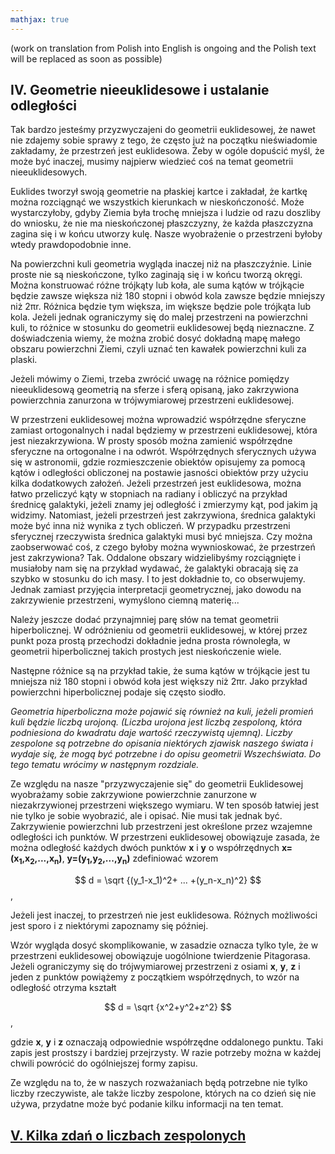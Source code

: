 ```yaml
---
mathjax: true
---
```


(work on translation from Polish into English is ongoing and the Polish text will be replaced as soon as possible)

## IV. Geometrie nieeuklidesowe i ustalanie odległości

Tak bardzo jesteśmy przyzwyczajeni do geometrii euklidesowej,
że nawet nie zdajemy sobie sprawy z tego, że często już na początku nieświadomie zakładamy,
że przestrzeń jest euklidesowa. Żeby w ogóle dopuścić myśl, że może być inaczej,
musimy najpierw wiedzieć coś  na temat geometrii nieeuklidesowych.

Euklides tworzył swoją geometrie na płaskiej kartce i zakładał,
że kartkę można rozciągnąć we wszystkich kierunkach w nieskończoność.
Może wystarczyłoby, gdyby Ziemia była trochę mniejsza i ludzie od razu doszliby do wniosku,
że nie ma nieskończonej płaszczyzny, że każda płaszczyzna zagina się i w końcu utworzy kulę.
Nasze wyobrażenie o przestrzeni byłoby wtedy prawdopodobnie inne.

Na powierzchni kuli geometria wygląda inaczej niż na płaszczyźnie.
Linie proste nie są nieskończone, tylko zaginają się i w końcu tworzą okręgi.
Można konstruować różne trójkąty lub koła, ale suma kątów w trójkącie będzie zawsze większa
niż 180 stopni i obwód kola zawsze będzie mniejszy niż 2πr. Różnica będzie tym większa,
im większe będzie pole trójkąta lub kola. Jeżeli jednak ograniczymy się do malej przestrzeni
na powierzchni kuli, to różnice w stosunku do geometrii euklidesowej będą nieznaczne.
Z doświadczenia wiemy, że można zrobić dosyć dokładną mapę małego obszaru powierzchni Ziemi,
czyli uznać ten kawałek powierzchni kuli za plaski.

Jeżeli mówimy o Ziemi, trzeba zwrócić uwagę na różnice pomiędzy nieeuklidesową geometrią na sferze
i sferą opisaną, jako zakrzywiona powierzchnia zanurzona w trójwymiarowej przestrzeni euklidesowej.

W przestrzeni euklidesowej można wprowadzić współrzędne sferyczne zamiast ortogonalnych
i nadal będziemy w przestrzeni euklidesowej, która jest niezakrzywiona.
W prosty sposób można zamienić współrzędne sferyczne na ortogonalne i na odwrót.
Współrzędnych sferycznych używa się w astronomii, gdzie rozmieszczenie obiektów
opisujemy za pomocą kątów i odległości obliczonej na postawie jasności obiektów
przy użyciu kilka dodatkowych założeń. Jeżeli przestrzeń jest euklidesowa,
można łatwo przeliczyć kąty w stopniach na radiany i obliczyć na przykład średnicę galaktyki,
jeżeli znamy jej odległość i zmierzymy kąt, pod jakim ją widzimy.
Natomiast, jeżeli przestrzeń jest zakrzywiona, średnica galaktyki może być inna
niż wynika z tych obliczeń. W przypadku przestrzeni sferycznej rzeczywista średnica galaktyki
musi być mniejsza. Czy można zaobserwować coś, z czego byłoby można wywnioskować,
że przestrzeń jest zakrzywiona? Tak. Oddalone obszary widzielibyśmy rozciągnięte
i musiałoby nam się na przykład wydawać, że galaktyki obracają się za szybko w stosunku do ich masy.
I to jest dokładnie to, co obserwujemy. Jednak zamiast przyjęcia interpretacji geometrycznej,
jako dowodu na zakrzywienie przestrzeni, wymyślono ciemną materię...

Należy jeszcze dodać przynajmniej parę słów na temat geometrii hiperbolicznej.
W odróżnieniu od geometrii euklidesowej, w której przez punkt poza prostą przechodzi
dokładnie jedna prosta równoległa, w geometrii hiperbolicznej takich prostych jest
nieskończenie wiele.

Następne różnice są na przykład takie, że suma kątów w trójkącie jest tu mniejsza niż 180 stopni
i obwód koła jest większy niż 2πr. Jako przykład powierzchni hiperbolicznej podaje się często siodło.
 
*Geometria hiperboliczna może pojawić się również na kuli,
jeżeli promień kuli będzie liczbą urojoną. (Liczba urojona jest liczbą zespoloną,
która podniesiona do kwadratu daje wartość rzeczywistą ujemną).
Liczby zespolone są potrzebne do opisania niektórych zjawisk naszego świata i wydaje się,
że mogą być potrzebne i do opisu geometrii Wszechświata.
Do tego tematu wrócimy w następnym rozdziale.*

Ze względu na nasze "przyzwyczajenie się" do geometrii Euklidesowej wyobrażamy sobie
zakrzywione powierzchnie zanurzone w niezakrzywionej przestrzeni większego wymiaru.
W ten sposób łatwiej jest nie tylko je sobie wyobrazić, ale i opisać. Nie musi tak jednak być.
Zakrzywienie powierzchni lub przestrzeni jest określone przez wzajemne odległości ich punktów.
W przestrzeni euklidesowej obowiązuje zasada, że można odległość każdych dwóch punktów **x** i **y**
o współrzędnych **x=(x<sub>1</sub>,x<sub>2</sub>,...,x<sub>n</sub>)**, **y=(y<sub>1</sub>,y<sub>2</sub>,...,y<sub>n</sub>)** zdefiniować wzorem
	
$$ d = \sqrt {(y_1-x_1)^2+ ... +(y_n-x_n)^2}  $$,

Jeżeli jest inaczej, to przestrzeń nie jest euklidesowa.
Różnych możliwości jest sporo i z niektórymi zapoznamy się później.

Wzór wygląda dosyć skomplikowanie, w zasadzie oznacza tylko tyle,
że w przestrzeni euklidesowej obowiązuje uogólnione twierdzenie Pitagorasa.
Jeżeli ograniczymy się do trójwymiarowej przestrzeni z osiami **x**, **y**, **z**
i jeden z punktów powiążemy z początkiem współrzędnych, to wzór na odległość otrzyma kształt

$$ d = \sqrt {x^2+y^2+z^2}  $$,

gdzie **x**, **y** i **z** oznaczają odpowiednie współrzędne oddalonego punktu.
Taki zapis jest prostszy i bardziej przejrzysty.
W razie potrzeby można w każdej chwili powrócić do ogólniejszej formy zapisu.

Ze względu na to, że w naszych rozważaniach będą potrzebne nie tylko liczby rzeczywiste,
ale także liczby zespolone, których na co dzień się nie używa,
przydatne może być podanie kilku informacji na ten temat.

## [V. Kilka zdań o liczbach zespolonych](rozdzial5)
